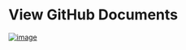 # View GitHub Documents

[![image](https://user-images.githubusercontent.com/27698189/164316368-6db3ac15-e77e-4320-9e4c-01ce928b4b68.png)](https://area44.github.io/view-github-documents/)
